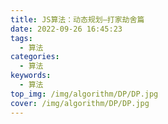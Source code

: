 ```yaml
---
title: JS算法：动态规划—打家劫舍篇
date: 2022-09-26 16:45:23
tags:
  - 算法
categories:
  - 算法
keywords:
  - 算法
top_img: /img/algorithm/DP/DP.jpg
cover: /img/algorithm/DP/DP.jpg
---
```

